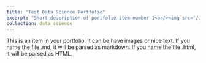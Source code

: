 ```yaml
---
title: "Test Data Science Portfolio"
excerpt: "Short description of portfolio item number 1<br/><img src='/images/500x300.png'>"
collection: data_science
---
```


This is an item in your portfolio. It can be have images or nice text. If you name the file .md, it will be parsed as markdown. If you name the file .html, it will be parsed as HTML. 
